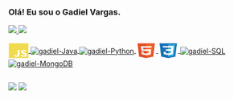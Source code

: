 ### Olá! Eu sou o Gadiel Vargas.

<div>
  <a href="https://github.com/GadielVargas">
  <img height="180em" src="https://github-readme-stats.vercel.app/api?username=GadielVargas&show_icons=true&theme=dark&include_all_commits=true&count_private=true"/>
  <img height="80em" src="https://github-readme-stats.vercel.app/api/top-langs/?username=GadielVargas&layout=compact&langs_count=7&theme=dark"/>
</div>

<div style="display: inline_block"><br>
  <img align="center" alt="gadiel-Js" height="30" width="40" src="https://raw.githubusercontent.com/devicons/devicon/master/icons/javascript/javascript-plain.svg">
  <img align="center" alt="gadiel-Java" height="30" width="40" src="https://cdn.jsdelivr.net/gh/devicons/devicon/icons/java/java-original.svg">
  <img align="center" alt="gadiel-Python" height="30" width="40" src="https://cdn.jsdelivr.net/gh/devicons/devicon/icons/python/python-original.svg">
  <img align="center" alt="gadiel-HTML" height="30" width="40" src="https://raw.githubusercontent.com/devicons/devicon/master/icons/html5/html5-original.svg">
  <img align="center" alt="gadiel-CSS" height="30" width="40" src="https://raw.githubusercontent.com/devicons/devicon/master/icons/css3/css3-original.svg">
  <img align="center" alt="gadiel-SQL" height="30" width="40" src="https://cdn.jsdelivr.net/gh/devicons/devicon/icons/mysql/mysql-original-wordmark.svg">
  <img align="center" alt="gadiel-MongoDB" height="30" width="40" src="https://cdn.jsdelivr.net/gh/devicons/devicon/icons/mongodb/mongodb-original-wordmark.svg">
  
##

<div>
<a href="https://instagram.com/gadielvargaz" target="_blank"><img src="https://img.shields.io/badge/-Instagram-%23E4405F?style=for-the-badge&logo=instagram&logoColor=white" target="_blank"></a>
  <a href="https://www.linkedin.com/in/gadiel-vargas-a831a922a/" target="_blank"><img src="https://img.shields.io/badge/-LinkedIn-%230077B5?style=for-the-badge&logo=linkedin&logoColor=white" target="_blank"></a>
  </div>
